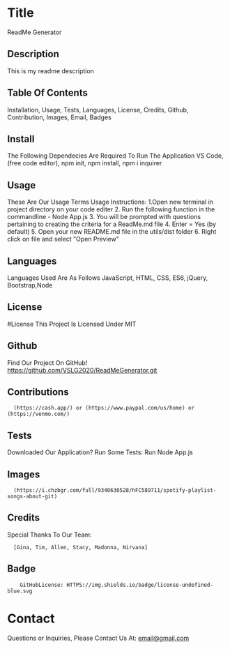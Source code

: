 
   # Title
   ReadMe Generator

   ## Description
   This is my readme description

   ## Table Of Contents
   Installation,
   Usage,
   Tests,
   Languages,
   License,
   Credits,
   Github,
   Contribution,
   Images,
   Email,
   Badges

   ## Install
   The Following Dependecies Are Required To Run The Application
   VS Code,
    (free code editor), 
    npm init, 
    npm install, 
    npm i inquirer

   ## Usage
   These Are Our Usage Terms 
   Usage Instructions: 
    1.Open new terminal in project directory on your code editer
    2. Run the following function in the commandline - Node App.js 
    3. You will be prompted with questions pertaining to creating the criteria for a ReadMe.md   file 
    4. Enter = Yes (by default) 
    5. Open your new README.md file in the utils/dist folder
    6. Right click on file and select "Open Preview"
   
   ## Languages
   Languages Used Are As Follows
   JavaScript,
   HTML,
   CSS,
   ES6,
   jQuery,
   Bootstrap,Node
 
   ## License
   #License 
        This Project Is Licensed Under MIT
        
    
   ## Github
   Find Our Project On GitHub!
   https://github.com/VSLG2020/ReadMeGenerator.git

   ## Contributions
   
      (https://cash.app/) or (https://www.paypal.com/us/home) or (https://venmo.com/)
        
   
   ## Tests
   Downloaded Our Application? Run Some Tests:
   Run Node App.js
   
   ## Images
   
      (https://i.chzbgr.com/full/9340630528/hFC589711/spotify-playlist-songs-about-git)
        

   ## Credits 
   Special Thanks To Our Team:
   
      [Gina, Tim, Allen, Stacy, Madonna, Nirvana]
        
   
   ## Badge
   
        GitHubLicense: HTTPS://img.shields.io/badge/license-undefined-blue.svg
        
   
   # Contact
   Questions or Inquiries, Please Contact Us At: 
   email@gmail.com
   